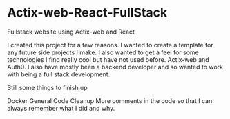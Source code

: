 # Actix-web-React-FullStack
Fullstack website using Actix-web and React

I created this project for a few reasons. I wanted to create a template for any future side projects I make. I also wanted to get a feel for some technologies I find really cool but have not used before. Actix-web and Auth0. I also have mostly been a backend developer and so wanted to work with being a full stack development. 

Still some things to finish up

Docker
General Code Cleanup
More comments in the code so that I can always remember what I did and why. 
